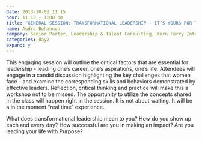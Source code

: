 ```yaml
---
date: 2013-10-03 11:15
hour: 11:15 - 1:00 pm
title: "GENERAL SESSION: TRANSFORMATIONAL LEADERSHIP - IT’S YOURS FOR THE TAKING! GOING FROM GOOD TO GREAT!"
name: Audra Bohannon
company: Senior Parter, Leadership & Talent Consulting, Korn Ferry International
categories: day2
expand: y 
---
```


This engaging session will outline the critical factors that are essential for leadership - leading one’s career, one’s aspirations, one’s life. Attendees will engage in a candid discussion highlighting the key challenges that women face - and examine the corresponding skills and behaviors demonstrated by effective leaders. Reflection, critical thinking and practice will make this a workshop not to be missed. The opportunity to utilize the concepts shared in the class will happen right in the session. It is not about waiting. It will be a in the moment “real time” experience.

What does transformational leadership mean to you? How do you show up each and every day? How successful are you in making an impact? Are you leading your life with Purpose?
